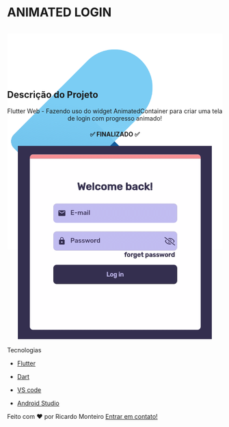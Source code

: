<style>
    .container{
      align-items:center;
    }
        .esquerda{
            float: left;
            height: 100px;
            text-align: center;
            margin:auto;
            display: flex;
            flex-wrap: wrap;
            justify-content: center;
            flex-direction: column;
            text-align: center;
        }
        .direita{
               float:right;
               height: 100px;
        }
</style>

<body>
  <div class="container">  <h1>
        <div class="esquerda">
        ANIMATED LOGIN
        </div>
    <div class="direita">
   <img alt="Logo" title="#myflutterproject" src="github/logo.svg" />
  </div>
        <div style="clear:both;"></div>
    </h1> </div>
</body>

## Descrição do Projeto
<p align="center">Flutter Web - Fazendo uso do widget AnimatedContainer para criar uma tela de login com progresso animado!</p>


<h4 align="center"> 
	✅  FINALIZADO  ✅
</h4>



<p align="center">

  <img  src="github/project-animateLogin.gif">



</p>

Tecnologias

-  [Flutter](https://flutter.dev/)
-  [Dart](https://dart.dev/)
-  [VS code](https://code.visualstudio.com/)

-  [Android Studio](https://developer.android.com/studio)



Feito com ♥ por Ricardo Monteiro  [Entrar em contato!](https://www.linkedin.com/in/ricardohmonteiro/)



